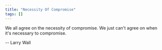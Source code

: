 ```yaml
---
title: "Necessity Of Compromise"
tags: []
---
```


We all agree on the necessity of compromise. We just can't agree on when it's necessary to compromise.

-- Larry Wall
